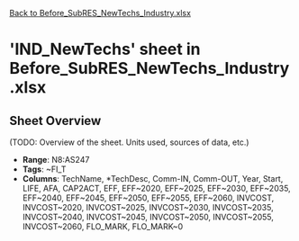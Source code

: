[Back to Before_SubRES_NewTechs_Industry.xlsx](README.md)

# 'IND_NewTechs' sheet in Before_SubRES_NewTechs_Industry.xlsx

## Sheet Overview

(TODO: Overview of the sheet. Units used, sources of data, etc.)

- **Range**: N8:AS247
- **Tags**: ~FI_T
- **Columns**: TechName, *TechDesc, Comm-IN, Comm-OUT, Year, Start, LIFE, AFA, CAP2ACT, EFF, EFF~2020, EFF~2025, EFF~2030, EFF~2035, EFF~2040, EFF~2045, EFF~2050, EFF~2055, EFF~2060, INVCOST, INVCOST~2020, INVCOST~2025, INVCOST~2030, INVCOST~2035, INVCOST~2040, INVCOST~2045, INVCOST~2050, INVCOST~2055, INVCOST~2060, FLO_MARK, FLO_MARK~0

